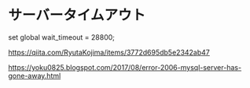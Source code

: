# サーバータイムアウト
set global wait_timeout = 28800;

https://qiita.com/RyutaKojima/items/3772d695db5e2342ab47

https://yoku0825.blogspot.com/2017/08/error-2006-mysql-server-has-gone-away.html
